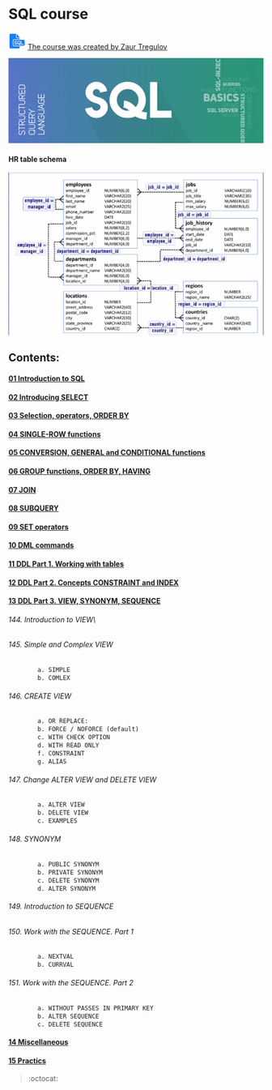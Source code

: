 #   SQL course

![Image SQL_logo](https://github.com/andervyd/SQL-course/blob/master/source/sql_logo.png) 
[The course was created by Zaur Tregulov](https://www.udemy.com/course/sql-oracle-certification/)

![Image wallpaper_SQL](https://github.com/andervyd/SQL-course/blob/master/source/wallpaper_SQL.png)

#### HR table schema
![Image SQL_HR_schema](https://github.com/andervyd/SQL-course/blob/master/source/SQL_HR_schema.png)

## Contents:

#### [01 Introduction to SQL](https://github.com/andervyd/SQL-course/tree/master/SQL%20course/01%20Introduction%20to%20SQL)
#### [02 Introducing SELECT](https://github.com/andervyd/SQL-course/tree/master/SQL%20course/02%20Introducing%20SELECT)
#### [03 Selection, operators, ORDER BY](https://github.com/andervyd/SQL-course/tree/master/SQL%20course/03%20Selection%2C%20operators%2C%20ORDER%20BY)
#### [04 SINGLE-ROW functions](https://github.com/andervyd/SQL-course/tree/master/SQL%20course/04%20SINGLE-ROW%20functions)
#### [05 CONVERSION, GENERAL and CONDITIONAL functions](https://github.com/andervyd/SQL-course/tree/master/SQL%20course/05%20CONVERSION%2C%20GENERAL%20and%20CONDITIONAL%20functions)
#### [06 GROUP functions, ORDER BY, HAVING](https://github.com/andervyd/SQL-course/tree/master/SQL%20course/06%20GROUP%20functions%2C%20ORDER%20BY%2C%20HAVING)
#### [07 JOIN](https://github.com/andervyd/SQL-course/tree/master/SQL%20course/07%20JOIN)
#### [08 SUBQUERY](https://github.com/andervyd/SQL-course/tree/master/SQL%20course/08%20SUBQUERY)
#### [09 SET operators](https://github.com/andervyd/SQL-course/tree/master/SQL%20course/09%20SET%20operators)
#### [10 DML commands](https://github.com/andervyd/SQL-course/tree/master/SQL%20course/10%20DML%20commands)
#### [11 DDL Part 1. Working with tables](https://github.com/andervyd/SQL-course/tree/master/SQL%20course/11%20DDL%20Part%201.%20Working%20with%20tables)
#### [12 DDL Part 2. Concepts CONSTRAINT and INDEX](https://github.com/andervyd/SQL-course/tree/master/SQL%20course/12%20DDL%20Part%202.%20Concepts%20CONSTRAINT%20and%20INDEX)
#### [13 DDL Part 3. VIEW, SYNONYM, SEQUENCE](https://github.com/andervyd/SQL-course/tree/master/SQL%20course/13%20DDL%20Part%203.%20VIEW%2C%20SYNONYM%2C%20SEQUENCE)

###### 144. Introduction to VIEW\
###### 145. Simple and Complex VIEW                   
            a. SIMPLE                       
            b. COMLEX                         
###### 146. CREATE VIEW                              
            a. OR REPLACE:                   
            b. FORCE / NOFORCE (default)      
            c. WITH CHECK OPTION              
            d. WITH READ ONLY                
            f. CONSTRAINT                    
            g. ALIAS                         
###### 147. Change ALTER VIEW and DELETE VIEW         
            a. ALTER VIEW                     
            b. DELETE VIEW                   
            c. EXAMPLES                      
###### 148. SYNONYM                                   
            a. PUBLIC SYNONYM                 
            b. PRIVATE SYNONYM                
            c. DELETE SYNONYM                
            d. ALTER SYNONYM                  
###### 149. Introduction to SEQUENCE                  
###### 150. Work with the SEQUENCE. Part 1            
            a. NEXTVAL                         
            b. CURRVAL                        
###### 151. Work with the SEQUENCE. Part 2            
            a. WITHOUT PASSES IN PRIMARY KEY   
            b. ALTER SEQUENCE                 
            c. DELETE SEQUENCE              

#### [14 Miscellaneous](https://github.com/andervyd/SQL-course/tree/master/SQL%20course/14%20Miscellaneous)
#### [15 Practics](https://github.com/andervyd/SQL-course/tree/master/SQL%20course/15%20Practics)

> :octocat: 
